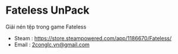# Fateless UnPack
 Giải nén tệp trong game Fateless
* Steam : https://store.steampowered.com/app/1186670/Fateless/
* Email : 2conglc.vn@gmail.com
